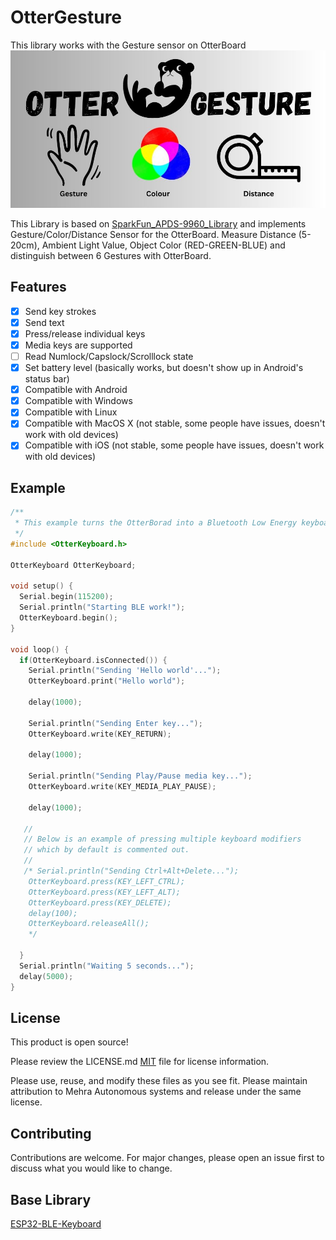 # OtterGesture
This library works with the Gesture sensor on OtterBoard 
![](https://github.com/Vishal01Mehra/OtterGesture/blob/main/Resources/OTTER.jpg)

This Library is based on [SparkFun_APDS-9960_Library](https://github.com/sparkfun/SparkFun_APDS-9960_Sensor_Arduino_Library) and implements Gesture/Color/Distance Sensor for the OtterBoard. Measure Distance (5-20cm), Ambient Light Value, Object Color (RED-GREEN-BLUE) and distinguish between 6 Gestures with OtterBoard.

## Features

 - [x] Send key strokes
 - [x] Send text
 - [x] Press/release individual keys
 - [x] Media keys are supported
 - [ ] Read Numlock/Capslock/Scrolllock state
 - [x] Set battery level (basically works, but doesn't show up in Android's status bar)
 - [x] Compatible with Android
 - [x] Compatible with Windows
 - [x] Compatible with Linux
 - [x] Compatible with MacOS X (not stable, some people have issues, doesn't work with old devices)
 - [x] Compatible with iOS (not stable, some people have issues, doesn't work with old devices)

## Example

``` C++
/**
 * This example turns the OtterBorad into a Bluetooth Low Energy keyboard that writes the words, presses Enter, presses a media key, and then Ctrl+Alt+Delete
 */
#include <OtterKeyboard.h>

OtterKeyboard OtterKeyboard;

void setup() {
  Serial.begin(115200);
  Serial.println("Starting BLE work!");
  OtterKeyboard.begin();
}

void loop() {
  if(OtterKeyboard.isConnected()) {
    Serial.println("Sending 'Hello world'...");
    OtterKeyboard.print("Hello world");

    delay(1000);

    Serial.println("Sending Enter key...");
    OtterKeyboard.write(KEY_RETURN);

    delay(1000);

    Serial.println("Sending Play/Pause media key...");
    OtterKeyboard.write(KEY_MEDIA_PLAY_PAUSE);

    delay(1000);
    
   //
   // Below is an example of pressing multiple keyboard modifiers 
   // which by default is commented out. 
   // 
   /* Serial.println("Sending Ctrl+Alt+Delete...");
    OtterKeyboard.press(KEY_LEFT_CTRL);
    OtterKeyboard.press(KEY_LEFT_ALT);
    OtterKeyboard.press(KEY_DELETE);
    delay(100);
    OtterKeyboard.releaseAll();
    */

  }
  Serial.println("Waiting 5 seconds...");
  delay(5000);
}
```
## License
This product is open source!

Please review the LICENSE.md [MIT](https://choosealicense.com/licenses/mit/) file for license information.

Please use, reuse, and modify these files as you see fit. Please maintain attribution to Mehra Autonomous systems and release under the same license.

## Contributing
Contributions are welcome. For major changes, please open an issue first to discuss what you would like to change.

## Base Library 
[ESP32-BLE-Keyboard](https://github.com/T-vK/ESP32-BLE-Keyboard)

